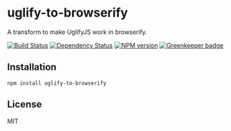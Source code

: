 # uglify-to-browserify

A transform to make UglifyJS work in browserify.

[![Build Status](https://img.shields.io/travis/ForbesLindesay/uglify-to-browserify/master.svg)](https://travis-ci.org/ForbesLindesay/uglify-to-browserify)
[![Dependency Status](https://img.shields.io/david/ForbesLindesay/uglify-to-browserify.svg)](https://david-dm.org/ForbesLindesay/uglify-to-browserify)
[![NPM version](https://img.shields.io/npm/v/uglify-to-browserify.svg)](https://www.npmjs.com/package/uglify-to-browserify)
[![Greenkeeper badge](https://badges.greenkeeper.io/ForbesLindesay/uglify-to-browserify.svg)](https://greenkeeper.io/)

## Installation

    npm install uglify-to-browserify

## License

  MIT
